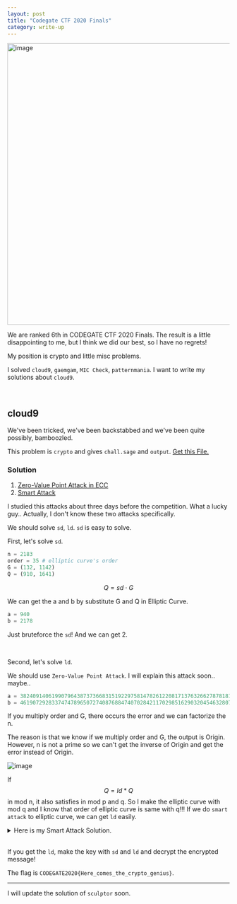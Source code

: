 ```yaml
---
layout: post
title: "Codegate CTF 2020 Finals"
category: write-up
---
```


<img width="637" alt="image" src="https://user-images.githubusercontent.com/64528476/92489816-28307000-f22b-11ea-9c22-126542eb4a39.png">

We are ranked 6th in CODEGATE CTF 2020 Finals. The result is a little disappointing to me, but I think we did our best, so I have no regrets!

My position is crypto and little misc problems. 

I solved `cloud9`, `gaemgam`, `MIC Check`, `patternmania`. I want to write my solutions about `cloud9`. 

<br>

## cloud9

<p class="message">
We've been tricked, we've been backstabbed and we've been quite possibly, bamboozled.
</p>

This problem is `crypto` and gives `chall.sage` and `output`. <a class="btn" href="/docs/CODEGATE2020/cloud9.zip" download>Get this File.</a>

### Solution

1. [Zero-Value Point Attack in ECC](https://eprint.iacr.org/2012/329.pdf)
2. [Smart Attack](https://wstein.org/edu/2010/414/projects/novotney.pdf)

I studied this attacks about three days before the competition. What a lucky guy.. Actually, I don't know these two attacks specifically.



We should solve `sd`, `ld`. `sd` is easy to solve.

First, let's solve `sd`.

```python
n = 2183
order = 35 # elliptic curve's order
G = (132, 1142)
Q = (910, 1641)
```

$$
Q=sd\cdot G
$$

We can get the a and b by substitute G and Q in Elliptic Curve.

```python
a = 940
b = 2178
```

Just bruteforce the `sd`! And we can get 2.

<br>

Second, let's solve `ld`.

We should use `Zero-Value Point Attack`. I will explain this attack soon.. maybe..

```python
a = 38240914061990796438737366831519229758147826122081713763266278781817042433002
b = 46190729283374747896507274087688474070284211702985162903204546328076483000624
```



If you multiply order and G, there occurs the error and we can factorize the n.

The reason is that we know if we multiply order and G, the output is Origin. However, n is not a prime so we can't get the inverse of Origin and get the error instead of Origin.

![image](https://user-images.githubusercontent.com/64528476/92492475-55325200-f22e-11ea-91e4-38f362ab630b.png)



If $$Q=ld*Q$$ in mod n, it also satisfies in mod p and q. So I make the elliptic curve with mod q and I know that order of elliptic curve is same with q!!! If we do `smart attack` to elliptic curve, we can get `ld` easily.


<details>
<summary>Here is my Smart Attack Solution.</summary>
<div markdown="1">

```python
n = 5836992596022446937012188954528837967652088799787297418688161952734029742601918639776384293816907277293165804095447608755394244018171460874413413360601287
a = 38240914061990796438737366831519229758147826122081713763266278781817042433002
b = 46190729283374747896507274087688474070284211702985162903204546328076483000624
p = 97940012926710762153437884674079301076391785734843620993390248274679651111717
q = 59597629422310897332995051052435766506780710137496164204389350135087152537211

E2 = EllipticCurve(Zmod(q), [a,b])

G = E2(4791064145174837833113077069599757584947381216841105432787931481123835537923996904590176334618000141035959257993847069760040827648845993882710813263422518, 2007135516277895026771627676893419200766568709594031697039637947675097596595809713825936430608820664600227626467013163201670055105153466868380086912003923)
Q = E2(2906660915459424515040277093002683642589488507112805139726386938933880929506501185082819430093812825540133325640097413100449877310669418449600698325701077, 3812143203765395705358551712573539116980648501774991245491977901798688330759954052153901303962483747022229555022370548381218346760417689877969168781021420)

def HenselLift(P,p,prec):
    E = P.curve()
    Eq = E.change_ring(QQ)
    Ep = Eq.change_ring(Qp(p,prec))
    x_P,y_P = P.xy()
    x_lift = ZZ(x_P)
    y_lift = ZZ(y_P)
    x, y, a1, a2, a3, a4, a6 = var('x,y,a1,a2,a3,a4,a6')
    f(a1,a2,a3,a4,a6,x,y) = y^2 + a1*x*y + a3*y - x^3 - a2*x^2 - a4*x - a6
    g(y) = f(ZZ(Eq.a1()),ZZ(Eq.a2()),ZZ(Eq.a3()),ZZ(Eq.a4()),ZZ(Eq.a6()),ZZ(x_P),y)
    gDiff = g.diff()
    for i in range(1,prec):
        uInv = ZZ(gDiff(y=y_lift))
        u = uInv.inverse_mod(p^i)
        y_lift = y_lift - u*g(y_lift)
        y_lift = ZZ(Mod(y_lift,p^(i+1)))
    y_lift = y_lift+O(p^prec)
    return Ep([x_lift,y_lift])

def SmartAttack(P, Q, p, prec):
    E = P.curve()
    Eqq = E.change_ring(QQ)
    Eqp = Eqq.change_ring(Qp(p,prec))

    P_Qp = HenselLift(P, p, prec)
    Q_Qp = HenselLift(Q, p, prec)

    p_times_P = p*P_Qp
    p_times_Q = p*Q_Qp

    x_P, y_P = p_times_P.xy()
    x_Q, y_Q = p_times_Q.xy()

    phi_P = -(x_P/y_P)
    phi_Q = -(x_Q/y_Q)

    k = phi_Q / phi_P
    k = Mod(k, p)
    return k

print(SmartAttack(G, Q, q, 8))
```

</div>
</details>

<br>

If you get the `ld`, make the key with `sd` and `ld` and decrypt the encrypted message!

The flag is `CODEGATE2020{Here_comes_the_crypto_genius}`. 

- - -

I will update the solution of `sculptor` soon.